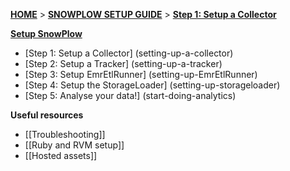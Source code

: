 [**HOME**](Home) > [**SNOWPLOW SETUP GUIDE**](Setting-up-SnowPlow) > [**Step 1: Setup a Collector**](setting-up-a-collector)  

[**Setup SnowPlow**](Setting-up-SnowPlow)  

- [Step 1: Setup a Collector] (setting-up-a-collector)  
- [Step 2: Setup a Tracker] (setting-up-a-tracker)  
- [Step 3: Setup EmrEtlRunner] (setting-up-EmrEtlRunner)  
- [Step 4: Setup the StorageLoader] (setting-up-storageloader)  
- [Step 5: Analyse your data!] (start-doing-analytics)  

**Useful resources**  

- [[Troubleshooting]]  
- [[Ruby and RVM setup]]  
- [[Hosted assets]]  
